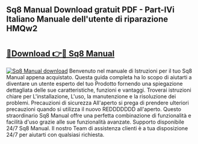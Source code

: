 ## Sq8 Manual Download gratuit PDF - Part-IVi Italiano Manuale dell'utente di riparazione HMQw2

# <h2><a href="http://dfcu8g.blite.top/?on=Sq8+Manual">🔗Download 👉🔴 Sq8 Manual</a></h2>

[![Sq8 Manual download](https://i.imgur.com/lujVjoI.png)](http://dfcu8g.blite.top/?on=Sq8+Manual)
Benvenuto nel manuale di Istruzioni per il tuo Sq8 Manual appena acquistato. Questa guida completa ha lo scopo di aiutarti a diventare un utente esperto del tuo Prodotto fornendo una spiegazione dettagliata delle sue caratteristiche, funzioni e vantaggi. Troverai istruzioni chiare per L'installazione, L'uso, la manutenzione e la risoluzione dei problemi. Precauzioni di sicurezza All'aperto si prega di prendere ulteriori precauzioni quando si utilizza il nuovo REDDDDDDD all'aperto. Questo straordinario Sq8 Manual offre una perfetta combinazione di funzionalità e facilità d'uso grazie alle sue funzionalità avanzate. Supporto disponibile 24/7 Sq8 Manual. Il nostro Team di assistenza clienti è a tua disposizione 24/7 per aiutarti con qualsiasi richiesta.
